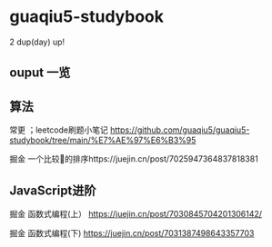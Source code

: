 # guaqiu5-studybook
2 dup(day) up!
## ouput 一览


## 算法
常更 ；leetcode刷题小笔记 https://github.com/guaqiu5/guaqiu5-studybook/tree/main/%E7%AE%97%E6%B3%95

掘金 一个比较🐂的排序https://juejin.cn/post/7025947364837818381

## JavaScript进阶

掘金 函数式编程(上） https://juejin.cn/post/7030845704201306142/

掘金 函数式编程(下)  https://juejin.cn/post/7031387498643357703
